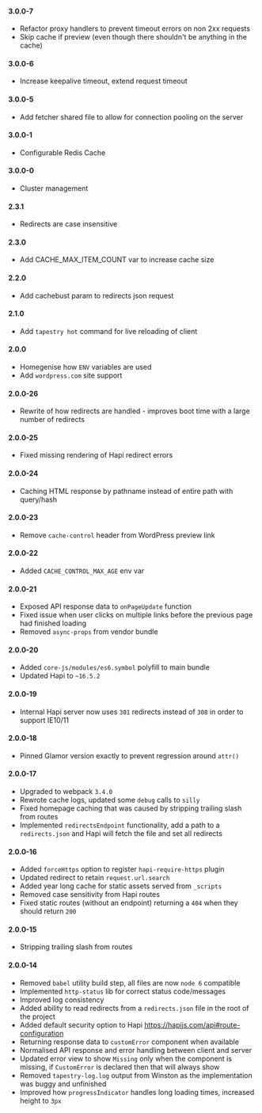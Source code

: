 #### 3.0.0-7

* Refactor proxy handlers to prevent timeout errors on non 2xx requests
* Skip cache if preview (even though there shouldn't be anything in the cache)

#### 3.0.0-6

* Increase keepalive timeout, extend request timeout

#### 3.0.0-5

* Add fetcher shared file to allow for connection pooling on the server

#### 3.0.0-1
* Configurable Redis Cache 

#### 3.0.0-0
* Cluster management

#### 2.3.1
* Redirects are case insensitive

#### 2.3.0
* Add CACHE_MAX_ITEM_COUNT var to increase cache size

#### 2.2.0
* Add cachebust param to redirects json request

#### 2.1.0
* Add `tapestry hot` command for live reloading of client

#### 2.0.0
* Homegenise how `ENV` variables are used
* Add `wordpress.com` site support

#### 2.0.0-26
* Rewrite of how redirects are handled - improves boot time with a large number of redirects

#### 2.0.0-25
* Fixed missing rendering of Hapi redirect errors

#### 2.0.0-24
* Caching HTML response by pathname instead of entire path with query/hash

#### 2.0.0-23
* Remove `cache-control` header from WordPress preview link

#### 2.0.0-22
* Added `CACHE_CONTROL_MAX_AGE` env var

#### 2.0.0-21
* Exposed API response data to `onPageUpdate` function
* Fixed issue when user clicks on multiple links before the previous page had finished loading
* Removed `async-props` from vendor bundle

#### 2.0.0-20
* Added `core-js/modules/es6.symbol` polyfill to main bundle
* Updated Hapi to `~16.5.2`

#### 2.0.0-19
* Internal Hapi server now uses `301` redirects instead of `308` in order to support IE10/11

#### 2.0.0-18
* Pinned Glamor version exactly to prevent regression around `attr()`

#### 2.0.0-17
* Upgraded to webpack `3.4.0`
* Rewrote cache logs, updated some `debug` calls to `silly`
* Fixed homepage caching that was caused by stripping trailing slash from routes
* Implemented `redirectsEndpoint` functionality, add a path to a `redirects.json` and Hapi will fetch the file and set all redirects

#### 2.0.0-16
* Added `forceHttps` option to register `hapi-require-https` plugin
* Updated redirect to retain `request.url.search`
* Added year long cache for static assets served from `_scripts`
* Removed case sensitivity from Hapi routes
* Fixed static routes (without an endpoint) returning a `404` when they should return `200`

#### 2.0.0-15
* Stripping trailing slash from routes

#### 2.0.0-14
* Removed `babel` utility build step, all files are now `node 6` compatible
* Implemented `http-status` lib for correct status code/messages
* Improved log consistency
* Added ability to read redirects from a `redirects.json` file in the root of the project
* Added default security option to Hapi https://hapijs.com/api#route-configuration
* Returning response data to `customError` component when available
* Normalised API response and error handling between client and server
* Updated error view to show `Missing` only when the component is missing, if `CustomError` is declared then that will always show
* Removed `tapestry-log.log` output from Winston as the implementation was buggy and unfinished
* Improved how `progressIndicator` handles long loading times, increased height to `3px`
